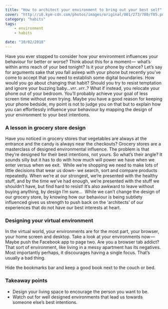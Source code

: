 ```yaml
---
title: "How to architect your environment to bring out your best self"
cover: "http://i0.kym-cdn.com/photos/images/original/001/273/780/f05.png"
category: "habits"
tags:
    - environment
    - habits

date: "10/02/2018"
---
```



Have you ever stopped to consider how your environment influences your behaviour for better or worse? Think about this for a moment —  what’s within arms reach of your bed tonight? Is it your phone by chance? Let’s say for arguments sake that you fall asleep with your phone but recently you’ve come to accept that you need to establish some digital boundaries. How would you go about changing that habit? Should you try to resist temptation and ignore your buzzing baby…*vrr*..*vrr*..? What if instead, you relocate your phone out of your bedroom. You’ll probably achieve your goal of less screen time without even trying. Maybe you have a good reason for keeping your phone bedside, my point is not to judge you on that but to explain how you can effortlessly influence your behaviour by mapping the design of your environment to your best intentions.


### A lesson in grocery store design
Have you noticed in grocery stores that vegetables are always at the entrance and the candy is always near the checkouts? Grocery stores are a masterclass of designed environmental influence. The problem is that they’re designed for their best intentions, not yours. So what’s their angle? It sounds silly but it has to do with how much will power we have when we enter versus when we exit. 
While we’re shopping we need to make lots of little decisions that wear us down- we search, sort and compare products repeatedly. When we’re at our strongest, we’re presented with the healthy stuff, and by the time we’ve had enough, we’re presented with the stuff we shouldn’t have, but find hard to resist! It’s also awkward to leave without buying anything, by design I’m sure… 
While we can’t change the design of our grocery store, by knowing how our behaviour is being subtlety influenced gives us strength to push back on the ‘architects’ of our experiences that do not have our best interests at heart.

### Designing your virtual environment
In the virtual world, your environments are for the most part, your browser, your home screen and desktop. Take a look at your environments now — Maybe push the Facebook app to page two. Are you a browser tab addict? That sort of environment, like living in a messy apartment has its negatives. Most importantly perhaps, it discourages having a single focus. That’s usually a bad thing.

Hide the bookmarks bar and keep a good book next to the couch or bed.

### Takeaway points
* Design your living space to encourage the person you want to be.
* Watch out for well designed environments that lead us towards someone else’s best intentions.



